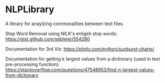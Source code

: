 # NLPLibrary
A library for anaylzing commonalities between text files.

Stop Word Removal using NILK's enligsh stop words: 
https://gist.github.com/sebleier/554280

Documentation for 3rd Viz:
https://plotly.com/python/sunburst-charts/

Documentation for getting k largest values from a dictionary (used in text pre-processing function):
https://stackoverflow.com/questions/47548953/find-n-largest-values-from-dictionary
